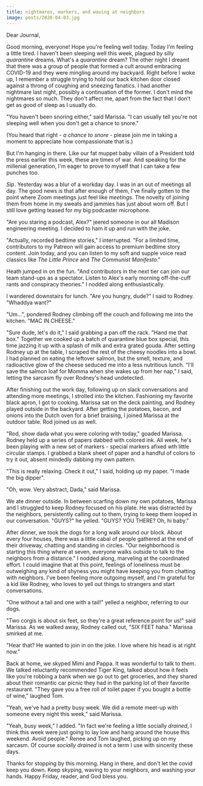 ```yaml
---
title: nightmares, markers, and waving at neighbors
image: posts/2020-04-03.jpg
---
```


Dear Journal,

Good morning, everyone!  Hope you're feeling well today.  Today I'm
feeling a little tired.  I haven't been sleeping well this week,
plagued by silly _quarantine_ dreams.  What's a _quarantine_ dream?
The other night I dreamt that there was a group of people that formed
a cult around embracing COVID-19 and they were mingling around my
backyard.  Right before I woke up, I remember a struggle trying to
hold our back kitchen door closed against a throng of coughing and
sneezing fanatics.  I had another nightmare last night, possibly a
continuation of the former.  I don't mind the nightmares so much.
They don't affect me, apart from the fact that I don't get as good of
sleep as I usually do.

"You haven't been snoring either," said Marissa.  "I can usually tell
you're not sleeping well when you don't get a chance to snore."

(You heard that right - _a chance to snore_ - please join me in taking
a moment to appreciate how compassionate that is.)

But I'm hanging in there.  Like our fat muppet baby villain of a
President told the press earlier this week, these are times of war.
And speaking for the millenial generation, I'm eager to prove to
myself that I can take a few punches too.

_Sip_.  Yesterday was a blur of a workday day.  I was in an out of
meetings all day.  The good news is that after enough of them, I've
finally gotten to the point where Zoom meetings just feel like
_meetings_.  The novelty of joining them from home in my sweats and
jammies has just about worn off.  But I still love getting teased for
my big podcaster microphone.

"Are you staring a podcast, Alex?" jeered someone in our all Madison
engineering meeting.  I decided to ham it up and run with the joke.

"Actually, recorded bedtime stories," I interrupted.  "For a limited
time, contributors to my Patreon will gain access to premium bedtime
story content.  Join today, and you can listen to my soft and supple
voice read classics like _The Little Prince_ and _The Communist
Manifesto_."

Heath jumped in on the fun.  "And contributors in the next tier can
join our team stand-ups as a spectator.  Listen to Alex's early
morning off-the-cuff rants and conspiracy theories."  I nodded along
enthusiastically.

I wandered downstairs for lunch.  "Are you hungry, dude?" I said to
Rodney.  "Whaddya want?"

"Um...", pondered Rodney climbing off the couch and following me into
the kitchen.  "MAC IN CHEESE."

"Sure dude, let's do it," I said grabbing a pan off the rack.  "Hand
me that box."  Together we cooked up a batch of quarantine blue box
special, this time jazzing it up with a splash of milk and extra
grated gouda.  After setting Rodney up at the table, I scraped the
rest of the cheesy noodles into a bowl.  I had planned on eating the
leftover salmon, but the smell, texture, and radioactive glow of the
cheese seduced me into a less nutritious lunch.  "I'll save the salmon
loaf for Momma when she wakes up from her nap," I said, letting the
sarcasm fly over Rodney's head undetected.

After finishing out the work day, following up on slack conversations
and attending more meetings, I strolled into the kitchen.  Fashioning
my favorite black apron, I got to cooking.  Marissa sat on the deck
painting, and Rodney played outside in the backyard.  After getting
the potatoes, bacon, and onions into the Dutch oven for a brief
braising, I joined Marissa at the outdoor table.  Rod joined us as
well.

"Rod, show dada what you were coloring with today," goaded Marissa.
Rodney held up a series of papers dabbed with colored ink.  All week,
he's been playing with a new set of markers - special markers afixed
wth little circular stamps.  I grabbed a blank sheet of paper and a
handful of colors to try it out, absent mindedly dabbing my own
pattern.

"This is really relaxing.  Check it out," I said, holding up my paper.
"I made the big dipper".

"Oh, wow.  Very abstract, Dada," said Marissa.

We ate dinner outside.  In between scarfing down my own potatoes,
Marissa and I struggled to keep Rodney focused on his plate.  He was
distracted by the neighbors, persistently calling out to them, trying
to keep them looped in our conversation.  "GUYS?" he yelled.  "GUYS?
YOU THERE?  Oh, hi baby."

After dinner, we took the dogs for a long walk around our block.
About every four houses, there was a little cabal of people gathered
at the end of their driveway, chatting and standing in circles.  "Our
neighborhood is starting this thing where at seven, everyone walks
outside to talk to the neighbors from a distance."  I nodded along,
marveling at the coordinated effort.  I could imagine that at this
point, feelings of loneliness must be outweighing any kind of shyness
you might have keeping you from chatting with neighbors.  I've been
feeling more outgoing myself, and I'm grateful for a kid like Rodney,
who loves to yell out things to strangers and start conversations.

"One without a tail and one with a tail!" yelled a neighbor, referring
to our dogs.

"Two corgis is about six feet, so they're a great reference point for
us!" said Marissa.  As we walked away, Rodney called out, "SIX FEET
haha."  Marissa smirked at me.

"Hear that?  He wanted to join in on the joke.  I love where his head
is at right now."

Back at home, we skyped Mimi and Pappa.  It was wonderful to talk to
them.  We talked reluctantly recommended Tiger King, talked about how
it feels like you're robbing a bank when we go out to get groceries,
and they shared about their romantic car picnic they had in the
parking lot of their favorite restaurant.  "They gave you a free roll
of toilet paper if you bought a bottle of wine," laughed Tom.

"Yeah, we've had a pretty busy week.  We did a remote meet-up with
someone every night this week," said Marissa.

"Yeah, busy week," I added.  "In fact we're feeling a little socially
_drained_, I think this week were just going to lay low and hang
around the house this weekend.  Avoid people."  Renee and Tom laughed,
picking up on my sarcasm.  Of course _socially drained_ is not a term
I use with sincerity these days.

Thanks for stopping by this morning.  Hang in there, and don't let the
covid keep you down.  Keep skyping, waving to your neighbors, and
washing your hands.  Happy Friday, reader, and God bless you.

